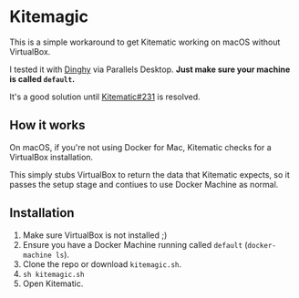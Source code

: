 # Kitemagic
This is a simple workaround to get Kitematic working on macOS without VirtualBox.

I tested it with [Dinghy](https://github.com/codekitchen/dinghy) via Parallels Desktop. **Just make sure your machine is called `default`.**

It's a good solution until [Kitematic#231](https://github.com/docker/kitematic/issues/231) is resolved.

## How it works
On macOS, if you're not using Docker for Mac, Kitematic checks for a VirtualBox installation.

This simply stubs VirtualBox to return the data that Kitematic expects, so it passes the setup stage and contiues to use Docker Machine as normal.

## Installation
1. Make sure VirtualBox is not installed ;)
2. Ensure you have a Docker Machine running called `default` (`docker-machine ls`).
3. Clone the repo or download `kitemagic.sh`.
4. `sh kitemagic.sh`
5. Open Kitematic.
